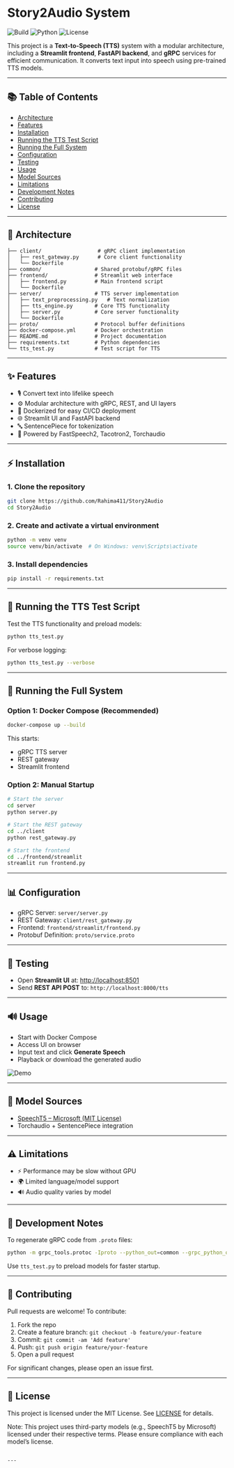 # Story2Audio System

![Build](https://img.shields.io/github/actions/workflow/status/Rahima411/Story2Audio/ci.yml?branch=main)
![Python](https://img.shields.io/badge/python-3.8+-blue)
![License](https://img.shields.io/github/license/Rahima411/Story2Audio)

This project is a **Text-to-Speech (TTS)** system with a modular architecture, including a **Streamlit frontend**, **FastAPI backend**, and **gRPC** services for efficient communication. It converts text input into speech using pre-trained TTS models.

---

## 📚 Table of Contents
- [Architecture](#architecture)
- [Features](#features)
- [Installation](#installation)
- [Running the TTS Test Script](#running-the-tts-test-script)
- [Running the Full System](#running-the-full-system)
- [Configuration](#configuration)
- [Testing](#testing)
- [Usage](#usage)
- [Model Sources](#model-sources)
- [Limitations](#limitations)
- [Development Notes](#development-notes)
- [Contributing](#contributing)
- [License](#license)

---

## 📏 Architecture
```
├── client/                  # gRPC client implementation
│   ├── rest_gateway.py      # Core client functionality
│   └── Dockerfile          
├── common/                 # Shared protobuf/gRPC files
├── frontend/               # Streamlit web interface
│   ├── frontend.py         # Main frontend script
│   └── Dockerfile         
├── server/                 # TTS server implementation
│   ├── text_preprocessing.py   # Text normalization
│   ├── tts_engine.py       # Core TTS functionality
│   ├── server.py           # Core server functionality
│   └── Dockerfile         
├── proto/                  # Protocol buffer definitions
├── docker-compose.yml      # Docker orchestration
├── README.md               # Project documentation
├── requirements.txt        # Python dependencies
└── tts_test.py             # Test script for TTS
```

---

## ✨ Features
- 🎙️ Convert text into lifelike speech
- ⚙️ Modular architecture with gRPC, REST, and UI layers
- 🚀 Dockerized for easy CI/CD deployment
- 🌐 Streamlit UI and FastAPI backend
- 🔤 SentencePiece for tokenization
- 🧠 Powered by FastSpeech2, Tacotron2, Torchaudio

---

## ⚡ Installation

### 1. Clone the repository
```bash
git clone https://github.com/Rahima411/Story2Audio
cd Story2Audio
```

### 2. Create and activate a virtual environment
```bash
python -m venv venv
source venv/bin/activate  # On Windows: venv\Scripts\activate
```

### 3. Install dependencies
```bash
pip install -r requirements.txt
```

---

## 🔢 Running the TTS Test Script
Test the TTS functionality and preload models:

```bash
python tts_test.py
```

For verbose logging:
```bash
python tts_test.py --verbose
```

---

## 🚧 Running the Full System

### Option 1: Docker Compose (Recommended)
```bash
docker-compose up --build
```
This starts:
- gRPC TTS server
- REST gateway
- Streamlit frontend

### Option 2: Manual Startup
```bash
# Start the server
cd server
python server.py

# Start the REST gateway
cd ../client
python rest_gateway.py

# Start the frontend
cd ../frontend/streamlit
streamlit run frontend.py
```

---

## 📊 Configuration
- gRPC Server: `server/server.py`
- REST Gateway: `client/rest_gateway.py`
- Frontend: `frontend/streamlit/frontend.py`
- Protobuf Definition: `proto/service.proto`

---

## 🔧 Testing
- Open **Streamlit UI** at: [http://localhost:8501](http://localhost:8501)
- Send **REST API POST** to: `http://localhost:8000/tts`

---

## 🔊 Usage
- Start with Docker Compose
- Access UI on browser
- Input text and click **Generate Speech**
- Playback or download the generated audio

![Demo](docs/demo.gif)

---

## 🔗 Model Sources
- [SpeechT5 – Microsoft (MIT License)](https://huggingface.co/microsoft/speecht5)
- Torchaudio + SentencePiece integration

---

## ⚠ Limitations
- ⚡ Performance may be slow without GPU
- 🌍 Limited language/model support
- 🔊 Audio quality varies by model

---

## 📒 Development Notes
To regenerate gRPC code from `.proto` files:
```bash
python -m grpc_tools.protoc -Iproto --python_out=common --grpc_python_out=common proto/service.proto
```

Use `tts_test.py` to preload models for faster startup.

---

## 🤝 Contributing
Pull requests are welcome! To contribute:

1. Fork the repo  
2. Create a feature branch: `git checkout -b feature/your-feature`  
3. Commit: `git commit -am 'Add feature'`  
4. Push: `git push origin feature/your-feature`  
5. Open a pull request

For significant changes, please open an issue first.

---

## 📄 License
This project is licensed under the MIT License. See [LICENSE](LICENSE) for details.

Note: This project uses third-party models (e.g., SpeechT5 by Microsoft) licensed under their respective terms. Please ensure compliance with each model’s license.

```

---